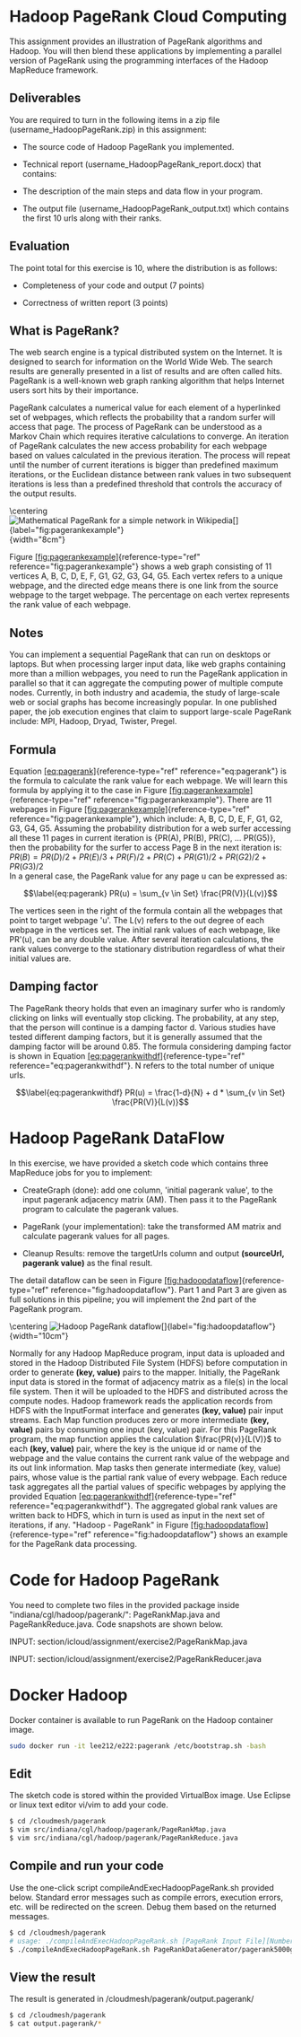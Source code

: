 Hadoop PageRank Cloud Computing
===============================

This assignment provides an illustration of PageRank algorithms and
Hadoop. You will then blend these applications by implementing a
parallel version of PageRank using the programming interfaces of the
Hadoop MapReduce framework.

Deliverables
------------

You are required to turn in the following items in a zip file
(username_HadoopPageRank.zip) in this assignment:

-   The source code of Hadoop PageRank you implemented.

-   Technical report (username_HadoopPageRank_report.docx) that
    contains:

-   The description of the main steps and data flow in your program.

-   The output file (username_HadoopPageRank_output.txt) which
    contains the first 10 urls along with their ranks.

Evaluation
----------

The point total for this exercise is 10, where the distribution is as
follows:

-   Completeness of your code and output (7 points)

-   Correctness of written report (3 points)

What is PageRank?
-----------------

The web search engine is a typical distributed system on the Internet.
It is designed to search for information on the World Wide Web. The
search results are generally presented in a list of results and are
often called hits. PageRank is a well-known web graph ranking algorithm
that helps Internet users sort hits by their importance.

PageRank calculates a numerical value for each element of a hyperlinked
set of webpages, which reflects the probability that a random surfer
will access that page. The process of PageRank can be understood as a
Markov Chain which requires iterative calculations to converge. An
iteration of PageRank calculates the new access probability for each
webpage based on values calculated in the previous iteration. The
process will repeat until the number of current iterations is bigger
than predefined maximum iterations, or the Euclidean distance between
rank values in two subsequent iterations is less than a predefined
threshold that controls the accuracy of the output results.

\centering
![Mathematical PageRank for a simple network in
Wikipedia[]{label="fig:pagerankexample"}](section/icloud/assignment/exercise2/pagerankexample){width="8cm"}

Figure [\[fig:pagerankexample\]](#fig:pagerankexample){reference-type="ref"
reference="fig:pagerankexample"} shows a web graph consisting of 11
vertices A, B, C, D, E, F, G1, G2, G3, G4, G5. Each vertex refers to a
unique webpage, and the directed edge means there is one link from the
source webpage to the target webpage. The percentage on each vertex
represents the rank value of each webpage.

Notes
-----

You can implement a sequential PageRank that can run on desktops or
laptops. But when processing larger input data, like web graphs
containing more than a million webpages, you need to run the PageRank
application in parallel so that it can aggregate the computing power of
multiple compute nodes. Currently, in both industry and academia, the
study of large-scale web or social graphs has become increasingly
popular. In one published paper, the job execution engines that claim to
support large-scale PageRank include: MPI, Hadoop, Dryad, Twister,
Pregel.

Formula
-------

Equation [\[eq:pagerank\]](#eq:pagerank){reference-type="ref"
reference="eq:pagerank"} is the formula to calculate the rank value for
each webpage. We will learn this formula by applying it to the case in
Figure [\[fig:pagerankexample\]](#fig:pagerankexample){reference-type="ref"
reference="fig:pagerankexample"}. There are 11 webpages in
Figure [\[fig:pagerankexample\]](#fig:pagerankexample){reference-type="ref"
reference="fig:pagerankexample"}, which include: A, B, C, D, E, F, G1,
G2, G3, G4, G5. Assuming the probability distribution for a web surfer
accessing all these 11 pages in current iteration is {PR(A), PR(B),
PR(C), \... PR(G5)}, then the probability for the surfer to access Page
B in the next iteration is:\
$PR(B) = PR(D)/2 + PR(E)/3 + PR(F)/2 + PR(C) + PR(G1)/2 + PR(G2)/2 + PR(G3)/2$\
In a general case, the PageRank value for any page u can be expressed
as:

$$\label{eq:pagerank}
PR(u) = \sum_{v \in Set} \frac{PR(V)}{L(v)}$$

The vertices seen in the right of the formula contain all the webpages
that point to target webpage 'u'. The L(v) refers to the out degree of
each webpage in the vertices set. The initial rank values of each
webpage, like PR'(u), can be any double value. After several iteration
calculations, the rank values converge to the stationary distribution
regardless of what their initial values are.

Damping factor
--------------

The PageRank theory holds that even an imaginary surfer who is randomly
clicking on links will eventually stop clicking. The probability, at any
step, that the person will continue is a damping factor d. Various
studies have tested different damping factors, but it is generally
assumed that the damping factor will be around 0.85. The formula
considering damping factor is shown in
Equation [\[eq:pagerankwithdf\]](#eq:pagerankwithdf){reference-type="ref"
reference="eq:pagerankwithdf"}. N refers to the total number of unique
urls.

$$\label{eq:pagerankwithdf}
PR(u) = \frac{1-d}{N} + d * \sum_{v \in Set} \frac{PR(V)}{L(v)}$$

Hadoop PageRank DataFlow
========================

In this exercise, we have provided a sketch code which contains three
MapReduce jobs for you to implement:

-   CreateGraph (done): add one column, 'initial pagerank value', to the
    input pagerank adjacency matrix (AM). Then pass it to the PageRank
    program to calculate the pagerank values.

-   PageRank (your implementation): take the transformed AM matrix and
    calculate pagerank values for all pages.

-   Cleanup Results: remove the targetUrls column and output
    **(sourceUrl, pagerank value)** as the final result.

The detail dataflow can be seen in
Figure [\[fig:hadoopdataflow\]](#fig:hadoopdataflow){reference-type="ref"
reference="fig:hadoopdataflow"}. Part 1 and Part 3 are given as full
solutions in this pipeline; you will implement the 2nd part of the
PageRank program.

\centering
![Hadoop PageRank
dataflow[]{label="fig:hadoopdataflow"}](section/icloud/assignment/exercise2/hadoopdataflow.png){width="10cm"}

Normally for any Hadoop MapReduce program, input data is uploaded and
stored in the Hadoop Distributed File System (HDFS) before computation
in order to generate **(key, value)** pairs to the mapper. Initially,
the PageRank input data is stored in the format of adjacency matrix as a
file(s) in the local file system. Then it will be uploaded to the HDFS
and distributed across the compute nodes. Hadoop framework reads the
application records from HDFS with the InputFormat interface and
generates **(key, value)** pair input streams. Each Map function
produces zero or more intermediate **(key, value)** pairs by consuming
one input (key, value) pair. For this PageRank program, the map function
applies the calculation $\frac{PR(v)}{L(V)}$ to each **(key, value)**
pair, where the key is the unique id or name of the webpage and the
value contains the current rank value of the webpage and its out link
information. Map tasks then generate intermediate (key, value) pairs,
whose value is the partial rank value of every webpage. Each reduce task
aggregates all the partial values of specific webpages by applying the
provided
Equation [\[eq:pagerankwithdf\]](#eq:pagerankwithdf){reference-type="ref"
reference="eq:pagerankwithdf"}. The aggregated global rank values are
written back to HDFS, which in turn is used as input in the next set of
iterations, if any. \"Hadoop - PageRank\" in
Figure [\[fig:hadoopdataflow\]](#fig:hadoopdataflow){reference-type="ref"
reference="fig:hadoopdataflow"} shows an example for the PageRank data
processing.

Code for Hadoop PageRank
========================

You need to complete two files in the provided package inside
\"indiana/cgl/hadoop/pagerank/\": PageRankMap.java and
PageRankReduce.java. Code snapshots are shown below.

INPUT: section/icloud/assignment/exercise2/PageRankMap.java

INPUT: section/icloud/assignment/exercise2/PageRankReducer.java

Docker Hadoop
=============

Docker container is available to run PageRank on the Hadoop container
image.

``` {.bash language="bash"}
sudo docker run -it lee212/e222:pagerank /etc/bootstrap.sh -bash
```

Edit
----

The sketch code is stored within the provided VirtualBox image. Use
Eclipse or linux text editor vi/vim to add your code.

``` {.bash language="bash"}
$ cd /cloudmesh/pagerank
$ vim src/indiana/cgl/hadoop/pagerank/PageRankMap.java
$ vim src/indiana/cgl/hadoop/pagerank/PageRankReduce.java
```

Compile and run your code
-------------------------

Use the one-click script compileAndExecHadoopPageRank.sh provided below.
Standard error messages such as compile errors, execution errors, etc.
will be redirected on the screen. Debug them based on the returned
messages.

``` {.bash language="bash"}
$ cd /cloudmesh/pagerank
# usage: ./compileAndExecHadoopPageRank.sh [PageRank Input File][Number of Urls][Number Of Iterations]
$ ./compileAndExecHadoopPageRank.sh PageRankDataGenerator/pagerank5000g50.input.0 5000 1
```

View the result
---------------

The result is generated in /cloudmesh/pagerank/output.pagerank/

``` {.bash language="bash"}
$ cd /cloudmesh/pagerank
$ cat output.pagerank/*
```
